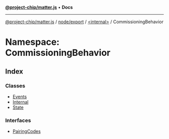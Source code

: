 [**@project-chip/matter.js**](../../../../../README.md) • **Docs**

***

[@project-chip/matter.js](../../../../../modules.md) / [node/export](../../../README.md) / [\<internal\>](../../README.md) / CommissioningBehavior

# Namespace: CommissioningBehavior

## Index

### Classes

- [Events](classes/Events.md)
- [Internal](classes/Internal.md)
- [State](classes/State.md)

### Interfaces

- [PairingCodes](interfaces/PairingCodes.md)
